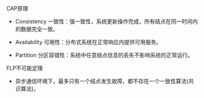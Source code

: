 CAP原理

- Consistency 一致性：强一致性，系统更新操作完成，所有结点在同一时间内的数据完全一致。

- Availability 可用性：分布式系统在正常响应内提供可用服务。

- Partition 分区容错性：系统中任意结点信息的丢失不影响系统的正常运行。

FLP不可能定理

- 异步通信环境下，最多只有一个结点发生故障，都不存在一个一致性算法(共识算法)。

